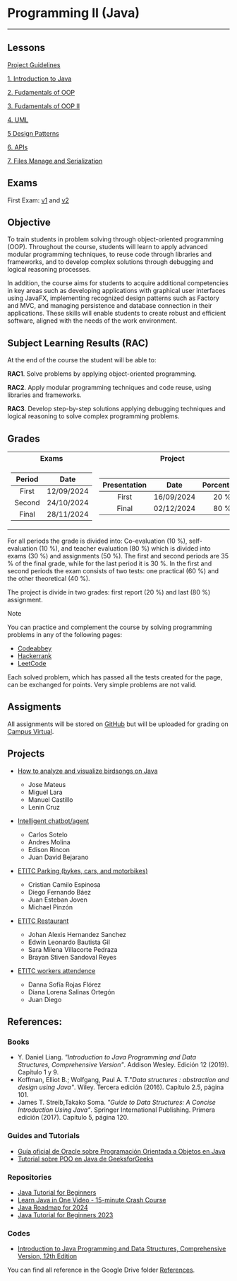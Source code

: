 # Programming II (Java)

---

## Lessons

[Project Guidelines](./Lessons/ProjectGuideLines.md)

[1. Introduction to Java](./Lessons/1.%20IntroductionToJava.md)

[2. Fudamentals of OOP](./Lessons/2.%20OOP_Fundamentals_I.ipynb)

[3. Fudamentals of OOP II](./Lessons/3.%20OOP_Fundamentals_II.ipynb)

[4. UML](./Lessons/4.%20UML.md)

[5 Design Patterns](./Lessons/5.%20DesignPatterns.md)

[6. APIs](./Lessons/6.%20API.md)

[7. Files Manage and Serialization](./Lessons/7.%20Serializable.ipynb)

## Exams

First Exam: [v1](./Lessons/Exams/First/ExamV1.ipynb) and [v2](./Lessons/Exams/First/ExamV2.ipynb)

## Objective

To train students in problem solving through object-oriented programming (OOP). Throughout the course, students will learn to apply advanced modular programming techniques, to reuse code through libraries and frameworks, and to develop complex solutions through debugging and logical reasoning processes.

In addition, the course aims for students to acquire additional competencies in key areas such as developing applications with graphical user interfaces using JavaFX, implementing recognized design patterns such as Factory and MVC, and managing persistence and database connection in their applications. These skills will enable students to create robust and efficient software, aligned with the needs of the work environment.

## Subject Learning Results (RAC)

At the end of the course the student will be able to:

**RAC1**. Solve problems by applying object-oriented programming.

**RAC2**. Apply modular programming techniques and code reuse, using libraries and frameworks.

**RAC3**. Develop step-by-step solutions applying debugging techniques and logical reasoning to solve complex programming problems.

## Grades

<table>
<tr>
<th> Exams </th>
<th> Project </th>
</tr>
<tr>
<td>

| **Period** |  **Date** |
|:--------------:|:----------:|
|  First   | 12/09/2024 |
|  Second  | 24/10/2024 |
|  Final  | 28/11/2024 |

</td>
<td>
  
|   **Presentation**  |  **Date** | **Porcentage** |
|:---------------:|:----------:|:--------------:|
| First | 16/09/2024 |      20 %      |
|  Final  | 02/12/2024 |      80 %      |
  
</td>
</tr>
</table>

For all periods the grade is divided into: Co-evaluation (10 %), self-evaluation (10 %), and teacher evaluation (80 %) which is divided into exams (30 %) and assignments (50 %). The first and second periods are 35 % of the final grade, while for the last period it is 30 %. In the first and second periods the exam consists of two tests: one practical (60 %) and the other theoretical (40 %). 

The project is divide in two grades: first report (20 %) and last (80 %) assignment.

>[!NOTE]
>You can practice and complement the course by solving programming problems in any of the following pages:
>
>- [Codeabbey](https://www.codeabbey.com/)
>- [Hackerrank](https://www.hackerrank.com/)
>- [LeetCode](https://leetcode.com/)
>
>Each solved problem, which has passed all the tests created for the page, can be exchanged for points. Very simple problems are not valid.

## Assigments

All assignments will be stored on [GitHub](https://github.com/) but will be uploaded for grading on [Campus Virtual](https://campusvirtualpes.etitc.edu.co/Edusuperior/). 

## Projects

- [How to analyze and visualize birdsongs on Java](https://github.com/mrcastillor/Cantos_de_aves)
  - Jose Mateus
  - Miguel Lara
  - Manuel Castillo
  - Lenin Cruz
  
- [Intelligent chatbot/agent](https://github.com/AndresMolin4/ChatBot)
  - Carlos Sotelo 
  - Andres Molina
  - Edison Rincon
  - Juan David Bejarano 
  
- [ETITC Parking (bykes, cars, and motorbikes)](https://github.com/Estebaniza/PROYECTO-PROGRAMACION-2)
  - Cristian Camilo Espinosa
  - Diego Fernando Báez
  - Juan Esteban Joven
  - Michael Pinzón
  
- [ETITC Restaurant](https://github.com/Edwin-Bautista-Gil/ETITC.Restaurant/)
  - Johan Alexis Hernandez Sanchez
  - Edwin Leonardo Bautista Gil
  - Sara Milena Villacorte Pedraza
  - Brayan Stiven Sandoval Reyes

- [ETITC workers attendence](https://github.com/Lorena0127/AsistenciaDeTrabajadores)
  - Danna Sofía Rojas Flórez 
  - Diana Lorena Salinas Ortegón
  - Juan Diego 

## References:

### Books

- Y. Daniel Liang. *"Introduction to Java Programming and Data Structures, Comprehensive Version"*. Addison Wesley. Edición 12 (2019). Capítulo 1 y 9.
- Koffman, Elliot B.; Wolfgang, Paul A. T."*Data structures : abstraction and design using Java"*. Wiley. Tercera edición (2016). Capítulo 2.5, página 101.
- James T. Streib,Takako Soma. *"Guide to Data Structures: A Concise Introduction Using Java"*. Springer International Publishing. Primera edición (2017). Capítulo 5, página 120.

### Guides and Tutorials

- [Guía oficial de Oracle sobre Programación Orientada a Objetos en Java](https://docs.oracle.com/javase/tutorial/java/concepts/index.html)
- [Tutorial sobre POO en Java de GeeksforGeeks](https://www.geeksforgeeks.org/object-oriented-programming-oops-concept-in-java/)

### Repositories

- [Java Tutorial for Beginners ](https://www.youtube.com/watch?v=eIrMbAQSU34)
- [Learn Java in One Video - 15-minute Crash Course ](https://www.youtube.com/watch?v=drQK8ciCAjY)
- [Java Roadmap for 2024 ](https://www.youtube.com/watch?v=fO9HN3nvDLI)
- [Java Tutorial for Beginners 2023 ](https://www.youtube.com/watch?v=BGTx91t8q50)

### Codes

- [Introduction to Java Programming and Data Structures, Comprehensive Version, 12th Edition](https://media.pearsoncmg.com/ph/esm/ecs_liang_ijp_12/cw/content/source-code.php)

You can find all reference in the Google Drive folder [References](https://itceduco-my.sharepoint.com/:f:/g/personal/saguileran_itc_edu_co/Eledh23Sd41CnWAnmM3jALkBNHxwDXfiZ4CcmnRTa_ST3Q?e=Z1qPlS).
